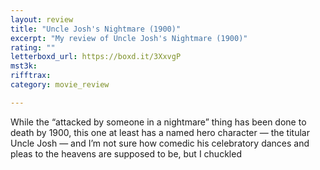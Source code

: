```yaml
---
layout: review
title: "Uncle Josh's Nightmare (1900)"
excerpt: "My review of Uncle Josh's Nightmare (1900)"
rating: ""
letterboxd_url: https://boxd.it/3XxvgP
mst3k: 
rifftrax: 
category: movie_review

---
```


While the “attacked by someone in a nightmare” thing has been done to death by 1900, this one at least has a named hero character — the titular Uncle Josh — and I’m not sure how comedic his celebratory dances and pleas to the heavens are supposed to be, but I chuckled